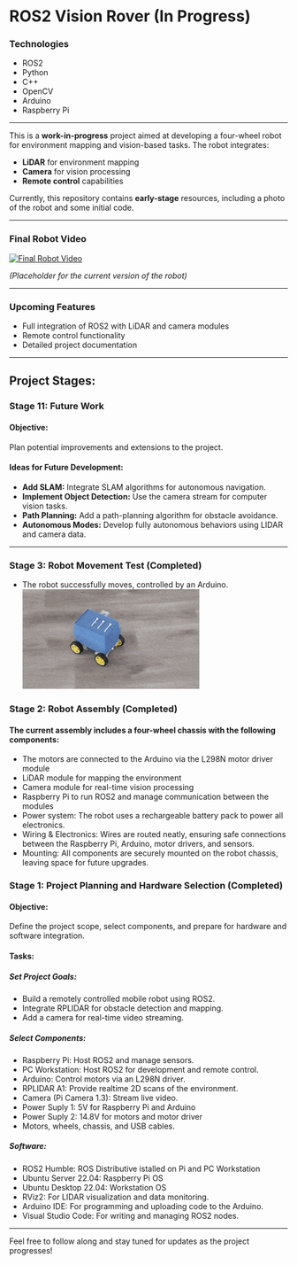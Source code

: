 # ROS2 Vision Rover (In Progress)

### Technologies
- ROS2
- Python
- C++
- OpenCV
- Arduino
- Raspberry Pi

---

This is a **work-in-progress** project aimed at developing a four-wheel robot for environment mapping and vision-based tasks. The robot integrates:

- **LiDAR** for environment mapping
- **Camera** for vision processing
- **Remote control** capabilities

Currently, this repository contains **early-stage** resources, including a photo of the robot and some initial code.




---

### Final Robot Video
[![Final Robot Video](https://img.youtube.com/vi/dcy8bRz3WHk/0.jpg)](https://youtu.be/dcy8bRz3WHk)

*(Placeholder for the current version of the robot)*

---


### Upcoming Features
- Full integration of ROS2 with LiDAR and camera modules
- Remote control functionality
- Detailed project documentation

---







## Project Stages:




### Stage 11: Future Work
#### Objective:
Plan potential improvements and extensions to the project.
#### Ideas for Future Development:
- **Add SLAM:** Integrate SLAM algorithms for autonomous navigation.
- **Implement Object Detection:** Use the camera stream for computer vision tasks.
- **Path Planning:** Add a path-planning algorithm for obstacle avoidance.
- **Autonomous Modes:** Develop fully autonomous behaviors using LIDAR and camera data.
_______________

### Stage 3: Robot Movement Test (Completed)
- The robot successfully moves, controlled by an Arduino.
![Stage 2 - Robot movement demonstration](Documentation/gifs/stage_02.gif)

### Stage 2: Robot Assembly (Completed)
#### The current assembly includes a four-wheel chassis with the following components:
- The motors are connected to the Arduino via the L298N motor driver module
- LiDAR module for mapping the environment
- Camera module for real-time vision processing
- Raspberry Pi to run ROS2 and manage communication between the modules
- Power system: The robot uses a rechargeable battery pack to power all electronics.
- Wiring & Electronics: Wires are routed neatly, ensuring safe connections between the Raspberry Pi, Arduino, motor drivers, and sensors.
- Mounting: All components are securely mounted on the robot chassis, leaving space for future upgrades.

### Stage 1: Project Planning and Hardware Selection (Completed)
#### Objective:
Define the project scope, select components, and prepare for hardware and software integration.
#### Tasks:
##### Set Project Goals:
- Build a remotely controlled mobile robot using ROS2.
- Integrate RPLIDAR for obstacle detection and mapping.
- Add a camera for real-time video streaming.
##### Select Components:
- Raspberry Pi: Host ROS2 and manage sensors.
- PC Workstation: Host ROS2 for development and remote control.
- Arduino: Control motors via an L298N driver.
- RPLIDAR A1: Provide realtime 2D scans of the environment.
- Camera (Pi Camera 1.3): Stream live video.
- Power Suply 1: 5V for Raspberry Pi and Arduino
- Power Suply 2: 14.8V for motors and motor driver
- Motors, wheels, chassis, and USB cables.
##### Software:
- ROS2 Humble: ROS Distributive istalled on Pi and PC Workstation
- Ubuntu Server 22.04: Raspberry Pi OS
- Ubuntu Desktop 22.04: Workstation OS
- RViz2: For LIDAR visualization and data monitoring.
- Arduino IDE: For programming and uploading code to the Arduino.
- Visual Studio Code: For writing and managing ROS2 nodes.


---

Feel free to follow along and stay tuned for updates as the project progresses!
